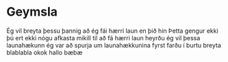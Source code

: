 # Geymsla
Ég vil breyta þessu þannig að ég fái hærri laun en þið hin
Þetta gengur ekki þú ert ekki nógu afkasta mikill til að fá hærri laun
heyrðu ég vil þessa launahækunn
ég var að spurja um launahækkunina fyrst farðu í burtu
breyta
blablabla
okok
hallo
bæbæ
